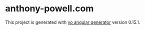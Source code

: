 # anthony-powell.com

This project is generated with [yo angular generator](https://github.com/yeoman/generator-angular)
version 0.15.1.

